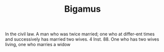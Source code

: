 ---
title: Bigamus
permalink: "/definitions/bigamus.html"
body: In the civil law. A man who was twice married; one who at differ-ent times and
  successively has married two wives. 4 Inst. 88. One who has two wives living, one
  who marries a widow
published_at: '2018-07-07'
layout: post
---